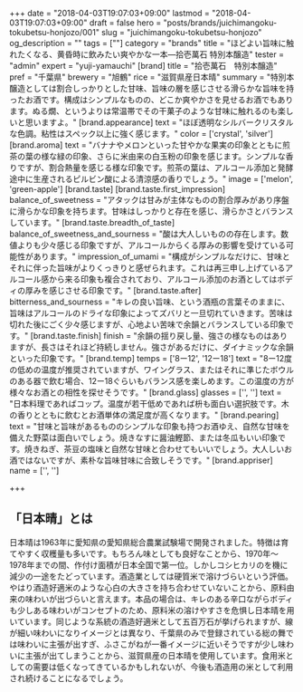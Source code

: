 +++
date = "2018-04-03T19:07:03+09:00"
lastmod = "2018-04-03T19:07:03+09:00"
draft = false
hero = "posts/brands/juichimangoku-tokubetsu-honjozo/001"
slug = "juichimangoku-tokubetsu-honjozo"
og_description = ""
tags = [""]
category = "brands"
title = "ほどよい旨味に触れたくなる、黄昏時に飲みたい爽やかな一本—拾壱萬石 特別本醸造"
tester = "admin"
expert = "yuji-yamauchi"
[brand]
  title = "拾壱萬石　特別本醸造"
  pref = "千葉県"
  brewery = "旭鶴"
  rice = "滋賀県産日本晴"
  summary = "特別本醸造としては割合しっかりとした甘味、旨味の層を感じさせる滑らかな旨味を持ったお酒です。構成はシンプルなものの、どこか爽やかさを見せるお酒でもあります。ぬる燗、というよりは常温帯でその干菓子のような甘味に触れるのも楽しいと思いますよ。"
  [brand.appearance]
    text = "ほぼ透明なシルバークリスタルな色調。粘性はスペック以上に強く感じます。"
    color = ['crystal', 'silver']
  [brand.aroma]
    text = "バナナやメロンといった甘やかな果実の印象とともに煎茶の葉の様な緑の印象、さらに米由来の白玉粉の印象を感じます。シンプルな香りですが、割合熱量を感じる様な印象です。煎茶の葉は、アルコール添加と発酵途中に生産されるピルビン酸による清涼感の香りでしょう。"
    image = ['melon', 'green-apple']
  [brand.taste]
    [brand.taste.first_impression]
      balance_of_sweetness = "アタックは甘みが主体なものの割合厚みがあり序盤に滑らかな印象を持ちます。甘味はしっかりと存在を感じ、滑らかさとバランスしています。"
    [brand.taste.breadth_of_taste]
      balance_of_sweetness_and_sourness = "酸は大人しいものの存在します。数値よりも少々感じる印象ですが、アルコールからくる厚みの影響を受けている可能性があります。"
      impression_of_umami = "構成がシンプルなだけに、甘味とそれに伴った旨味がよりくっきりと感ぜられます。これは再三申し上げているアルコール感から来る印象も複合されており、アルコール添加のお酒としてはボディの厚みを感じさせる印象です。"
    [brand.taste.after]
      bitterness_and_sourness = "キレの良い旨味、という酒瓶の言葉そのままに、旨味はアルコールのドライな印象によってズバリと一旦切れていきます。苦味は切れた後にごく少々感じますが、心地よい苦味で余韻とバランスしている印象です。"
    [brand.taste.finish]
      finish = "余韻の揺り戻し量、強さの様なものはありますが、長さはそれほど持続しません。強さがあるだけに、ダイナミックな余韻といった印象です。"
  [brand.temp]
    temps = ['8ー12', '12ー18']
    text = "8ー12度の低めの温度が推奨されていますが、ワイングラス、またはそれに準じたボウルのある器で飲む場合、12ー18ぐらいもバランス感を楽しめます。この温度の方が様々なお酒との相性を探せそうです。"
  [brand.glass]
    glasses = ['', '']
    text = "日本料理であればコップ。温度が若干低めであれば枡も面白い選択肢です。木の香りとともに飲むとお酒単体の満足度が高くなります。"
  [brand.pearing]
    text = "甘味と旨味があるもののシンプルな印象も持つお酒ゆえ、自然な甘味を備えた野菜は面白いでしょう。焼きなすに醤油鰹節、または冬瓜もいい印象です。焼きねぎ、茶豆の塩味と自然な甘味と合わせてもいいでしょう。大人しいお酒ではないですが、素朴な旨味甘味に合致しそうです。"
  [brand.appriser]
    name = ['', '']

+++

## 「日本晴」とは

日本晴は1963年に愛知県の愛知県総合農業試験場で開発されました。特徴は育てやすく収穫量も多いです。もちろん味としても良好なことから、1970年〜1978年までの間、作付け面積が日本全国で第一位。しかしコシヒカリのを機に減少の一途をたどっています。酒造業としては硬質米で溶けづらいという評価。やはり酒造好適米のような心白の大きさを持ち合わせていないことから、原料由来の味わいが出づらいと言えます。本品の場合は、キレのある辛口ながらボディも少しある味わいがコンセプトのため、原料米の溶けやすさを危惧し日本晴を用いています。同じような系統の酒造好適米として五百万石が挙げられますが、線が細い味わいになりイメージとは異なり、千葉県のみで登録されている総の舞では味わいに主張が出すぎ、ふさこがねが一番イメージに近いそうですが少し味わいに主張が出てしまうことから、滋賀県産の日本晴を使用しています。食用米としての需要は低くなってきているかもしれないが、今後も酒造用の米として利用され続けることになるでしょう。
